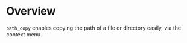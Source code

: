 
# Overview

`path_copy` enables copying the path of a file or directory easily, via the context menu.
